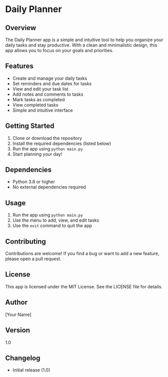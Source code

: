 # Daily Planner
## Overview

The Daily Planner app is a simple and intuitive tool to help you organize your daily tasks and stay productive. With a clean and minimalistic design, this app allows you to focus on your goals and priorities.

## Features

* Create and manage your daily tasks
* Set reminders and due dates for tasks
* View and edit your task list
* Add notes and comments to tasks
* Mark tasks as completed
* View completed tasks
* Simple and intuitive interface

## Getting Started

1. Clone or download the repository
2. Install the required dependencies (listed below)
3. Run the app using `python main.py`
4. Start planning your day!

## Dependencies

* Python 3.8 or higher
* No external dependencies required

## Usage

1. Run the app using `python main.py`
2. Use the menu to add, view, and edit tasks
3. Use the `exit` command to quit the app

## Contributing

Contributions are welcome! If you find a bug or want to add a new feature, please open a pull request.

## License

This app is licensed under the MIT License. See the LICENSE file for details.

## Author

[Your Name]

## Version

1.0

## Changelog

* Initial release (1.0)